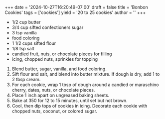 +++
date = '2024-10-27T16:20:49-07:00'
draft = false
title = 'Bonbon Cookies'
tags = ['cookies']
yield = '20 to 25 cookies'
author = ''
+++

* 1/2 cup butter
* 3/4 cup sifted confectioners sugar
* 3 tsp vanilla
* food coloring
* 1 1/2 cups sifted flour
* 1/8 tsp salt
* candied fruit, nuts, or chocolate pieces for filling
* icing, chopped nuts, sprinkles for topping

1. Blend butter, sugar, vanilla, and food coloring. 
2. Sift flour and salt, and blend into butter mixture. If dough is dry, add 1 to 2 tbsp cream.
3. For each cookie, wrap 1 tbsp of dough around a candied or maraschino cherry, dates, nuts, or chocolate pieces. 
5. Place 1 inch apart on ungreased baking sheets.
4. Bake at 350 for 12 to 15 minutes, until set but not brown.
5. Cool, then dip tops of cookies in icing. Decorate each cookie with chopped nuts, coconut, or colored sugar.
